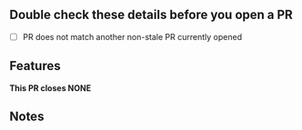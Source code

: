 ## Double check these details before you open a PR

<!-- Tick the checkboxes to ensure you've done everything correctly -->

- [ ] PR does not match another non-stale PR currently opened

## Features

<!-- List your features here and the benefits they bring. Include images/codes as appropriate -->

**This PR closes NONE**
<!-- List issues that this PR would close above. Ex: This PR closes #1, #2, #3. -->

## Notes

<!-- List anything note-worthy here (potential issues, this needs to be merged to `master` before working, etc.). -->
